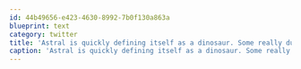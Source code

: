```yaml
---
id: 44b49656-e423-4630-8992-7b0f130a863a
blueprint: text
category: twitter
title: 'Astral is quickly defining itself as a dinosaur. Some really dumb decisions coming from them + SunFM lately.'
caption: 'Astral is quickly defining itself as a dinosaur. Some really dumb decisions coming from them + SunFM lately.'
---
```

